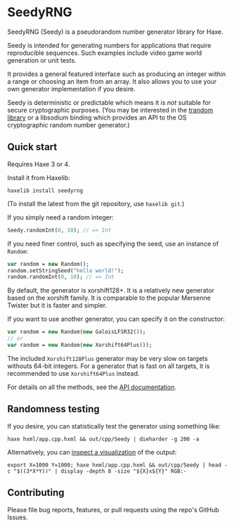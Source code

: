 SeedyRNG
========

SeedyRNG (Seedy) is a pseudorandom number generator library for Haxe.

Seedy is intended for generating numbers for applications that require reproducible sequences. Such examples include video game world generation or unit tests.

It provides a general featured interface such as producing an integer within a range or choosing an item from an array. It also allows you to use your own generator implementation if you desire.

Seedy is deterministic or predictable which means it is *not* suitable for secure cryptographic purposes. (You may be interested in the [trandom library](https://lib.haxe.org/p/trandom) or a libsodium binding which provides an API to the OS cryptographic random number generator.)

Quick start
-----------

Requires Haxe 3 or 4.

Install it from Haxelib:

    haxelib install seedyrng

(To install the latest from the git repository, use `haxelib git`.)

If you simply need a random integer:

```haxe
Seedy.randomInt(0, 10); // => Int
```

If you need finer control, such as specifying the seed, use an instance of `Random`:

```haxe
var random = new Random();
random.setStringSeed("hello world!");
random.randomInt(0, 10); // => Int
```

By default, the generator is xorshift128+. It is a relatively new generator based on the xorshift family. It is comparable to the popular Mersenne Twister but it is faster and simpler.

If you want to use another generator, you can specify it on the constructor:

```haxe
var random = new Random(new GaloisLFSR32());
// or
var random = new Random(new Xorshift64Plus());
```

The included `Xorshift128Plus` generator may be very slow on targets withouts 64-bit integers. For a generator that is fast on all targets, it is recommended to use `Xorshift64Plus` instead.

For details on all the methods, see the [API documentation](https://chfoo.github.io/seedyrng/api/).

Randomness testing
------------------

If you desire, you can statistically test the generator using something like:

    haxe hxml/app.cpp.hxml && out/cpp/Seedy | dieharder -g 200 -a

Alternatively, you can [inspect a visualization](https://unix.stackexchange.com/a/289670) of the output:

    export X=1000 Y=1000; haxe hxml/app.cpp.hxml && out/cpp/Seedy | head -c "$((3*X*Y))" | display -depth 8 -size "${X}x${Y}" RGB:-

Contributing
------------

Please file bug reports, features, or pull requests using the repo's GitHub Issues.
